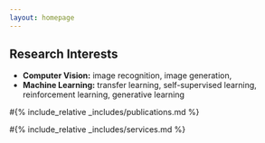```yaml
---
layout: homepage
---
```


## Research Interests

- **Computer Vision:** image recognition, image generation, 
- **Machine Learning:** transfer learning, self-supervised learning, reinforcement learning, generative learning

<!-- ## News --> 

<!-- ## - **[Feb. 2020]** Our paper about incremental learning is accepted to CVPR 2020.
- **[Feb. 2020]** We will host the ACM Multimedia Asia 2020 conference in Singapore!
- **[Sept. 2019]** Our paper about few-shot learning is accepted to NeurIPS 2019.
- **[Mar. 2019]** Our paper about few-shot learning is accepted to CVPR 2019.
 --> 

#{% include_relative _includes/publications.md %}

#{% include_relative _includes/services.md %}
